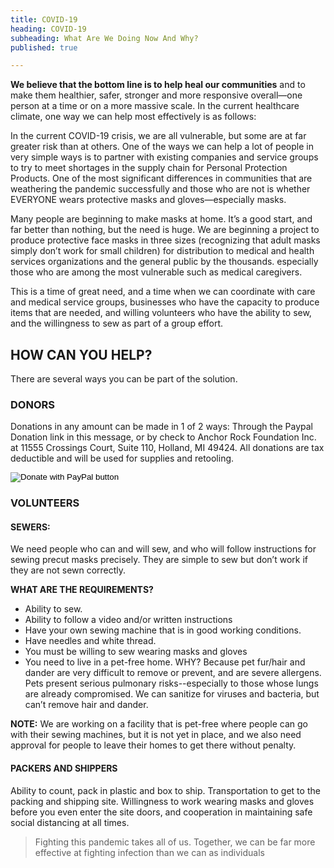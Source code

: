 ```yaml
---
title: COVID-19
heading: COVID-19
subheading: What Are We Doing Now And Why?
published: true

---
```

**We believe that the bottom line is to help heal our communities** and to make them healthier, safer, stronger and more responsive overall—one person at a time or on a more massive scale. In the current healthcare climate, one way we can help most effectively is as follows:

In the current COVID-19 crisis, we are all vulnerable, but some are at far greater risk than at others. One of the ways we can help a lot of people in very simple ways is to partner with existing companies and service groups to try to meet shortages in the supply chain for Personal Protection Products. One of the most significant differences in communities that are weathering the pandemic successfully and those who are not is whether EVERYONE wears protective masks and gloves—especially masks.

Many people are beginning to make masks at home. It’s a good start, and far better than nothing, but the need is huge.
We are beginning a project to produce protective face masks in three sizes (recognizing that adult masks simply don’t
work for small children) for distribution to medical and health services organizations and the general public by the
thousands. especially those who are among the most vulnerable such as medical caregivers.

This is a time of great need, and a time when we can coordinate with care and medical service groups, businesses who
have the capacity to produce items that are needed, and willing volunteers who have the ability to sew, and the
willingness to sew as part of a group effort.

## HOW CAN YOU HELP?

There are several ways you can be part of the solution.

### DONORS
Donations in any amount can be made in 1 of 2 ways: Through the Paypal Donation link in this message, or by check to
Anchor Rock Foundation Inc. at 11555 Crossings Court, Suite 110, Holland, MI 49424. All donations are tax deductible and
will be used for supplies and retooling.
<form action="https://www.paypal.com/cgi-bin/webscr" method="post" target="_top">
  <input type="hidden" name="cmd" value="_s-xclick" />
  <input type="hidden" name="hosted_button_id" value="MPBLRY2UJ2CJJ" />
  <input type="image" src="https://www.paypalobjects.com/en_US/i/btn/btn_donateCC_LG.gif" border="0" name="submit"
    title="PayPal - The safer, easier way to pay online!" alt="Donate with PayPal button" />
</form>

### VOLUNTEERS

#### SEWERS:

We need people who can and will sew, and who will follow instructions for sewing precut masks precisely. They are simple to sew but don’t work if they are not sewn correctly.

**WHAT ARE THE REQUIREMENTS?**

* Ability to sew.
* Ability to follow a video and/or written instructions
* Have your own sewing machine that is in good working conditions.
* Have needles and white thread.
* You must be willing to sew wearing masks and gloves
* You need to live in a pet-free home. WHY? Because pet fur/hair and dander are very difficult to remove or prevent, and
  are severe allergens. Pets present serious pulmonary risks--especially to those whose lungs are already compromised. We
  can sanitize for viruses and bacteria, but can’t remove hair and dander.

**NOTE:** We are working on a facility that is pet-free where people can go with their sewing machines, but it is not yet in
place, and we also need approval for people to leave their homes to get there without penalty.

#### PACKERS AND SHIPPERS

Ability to count, pack in plastic and box to ship.
Transportation to get to the packing and shipping site.
Willingness to work wearing masks and gloves before you even enter the site doors, and cooperation in maintaining safe
social distancing at all times.

> Fighting this pandemic takes all of us. Together, we can be far more effective at fighting infection than we can as
> individuals
